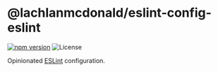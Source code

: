 # @lachlanmcdonald/eslint-config-eslint

[![npm version](https://badge.fury.io/js/%40lachlanmcdonald%2Feslint.svg)](https://badge.fury.io/js/%40lachlanmcdonald%2Feslint-config-eslint) ![License](https://img.shields.io/github/license/lachlanmcdonald/eslint-config-eslint.svg)

Opinionated [ESLint](https://eslint.org/) configuration.
